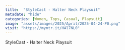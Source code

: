 ```yaml
---
title:  "StyleCast - Halter Neck Playsuit"
metadate: "hide"
categories: [Women, Tops, Casual, Playsuit]
image: "assets/images/2025/April/2025-04-24-P0.png"
visit: "https://myntr.it/HAl7NL0"
---
```

StyleCast - Halter Neck Playsuit